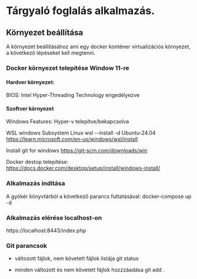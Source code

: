 # Tárgyaló foglalás alkalmazás.

## Környezet beállítása
A környezet beállításához ami egy docker konténer virtualizációs környezet, a következő lépéseket kell megtenni.

### Docker környezet telepítése Window 11-re
#### Hardver környezet:
BIOS:
Intel Hyper-Threading Technology engedélyezve
#### Szoftver környezet
Windows Features:
Hyper-v telepítve/bekapcsolva

WSL windows Subsystem Linux
wsl --install -d Ubuntu-24.04
https://learn.microsoft.com/en-us/windows/wsl/install

Install git for windows
 https://git-scm.com/downloads/win

Docker destop telepítése:
https://docs.docker.com/desktop/setup/install/windows-install/

### Alkalmazás indítása
A gyökér könyvtárból a következő parancs futtatásával:
docker-compose up -d

### Alkalmazás elérése localhost-on
https://localhost:8443/index.php


### Git parancsok
- változott fájlok, nem követett fájlok listája
git status

- minden változott és nem követett fájlok hozzzáadása
git add .


